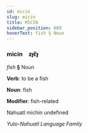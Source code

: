 ```yaml
---
id: micin
slug: micin
title: MİCİN
sidebar_position: 689
hoverText: fish § Noun
---
```


### micin&emsp;<span kind="abugida">ƶɟꞇ̃ɟ</span>

*fish* **§** Noun

**Verb**: to be a fish

**Noun**: fish

**Modifier**: fish-related

Nahuatl michin undefined

*Yuto-Nahuatl Language Family*